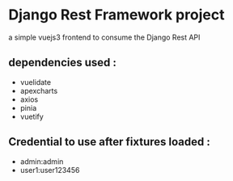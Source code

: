 
# Django Rest Framework project

a simple vuejs3 frontend to consume the Django Rest API


## dependencies used :

-  vuelidate  
-  apexcharts  
-  axios  
-  pinia  
-  vuetify  
    
  
## Credential to use after fixtures loaded :  

-  admin:admin 
-  user1:user123456 
